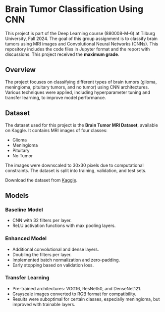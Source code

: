 # Brain Tumor Classification Using CNN

This project is part of the Deep Learning course (880008-M-6) at Tilburg University, Fall 2024. The goal of this group assignment is to classify brain tumors using MRI images and Convolutional Neural Networks (CNNs). This repository includes the code files in Jupyter format and the report with discussions. This project received the **maximum grade**.

## Overview

The project focuses on classifying different types of brain tumors (glioma, meningioma, pituitary tumors, and no tumor) using CNN architectures. Various techniques were applied, including hyperparameter tuning and transfer learning, to improve model performance. 

## Dataset

The dataset used for this project is the **Brain Tumor MRI Dataset**, available on Kaggle. It contains MRI images of four classes:
- Glioma
- Meningioma
- Pituitary
- No Tumor

The images were downscaled to 30x30 pixels due to computational constraints. The dataset is split into training, validation, and test sets.

Download the dataset from [Kaggle](https://www.kaggle.com/datasets/masoudnickparvar/brain-tumor-mri-dataset).

## Models

### Baseline Model
- CNN with 32 filters per layer.
- ReLU activation functions with max pooling layers.

### Enhanced Model
- Additional convolutional and dense layers.
- Doubling the filters per layer.
- Implemented batch normalization and zero-padding.
- Early stopping based on validation loss.

### Transfer Learning
- Pre-trained architectures: VGG16, ResNet50, and DenseNet121.
- Grayscale images converted to RGB format for compatibility.
- Results were suboptimal for certain classes, especially meningioma, but improved with trainable layers.

